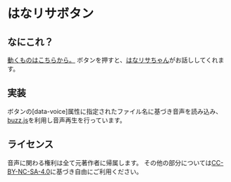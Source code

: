 # はなリサボタン

## なにこれ？
[動くものはこちらから。](https://niltea.github.io/hanarisa-button/)
ボタンを押すと、[はなリサちゃん](https://www.youtube.com/channel/UCurEA8YoqFwimJcAuSHU0MQ)がお話ししてくれます。

## 実装
ボタンの[data-voice]属性に指定されたファイル名に基づき音声を読み込み、
[buzz.js](http://buzz.jaysalvat.com/)を利用し音声再生を行っています。

## ライセンス
音声に関わる権利は全て元著作者に帰属します。
その他の部分については[CC-BY-NC-SA-4.0](http://creativecommons.org/licenses/by-nc-sa/4.0/deed.ja)に基づき自由にご利用ください。
